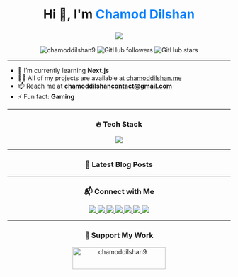 <h1 align="center">Hi 👋, I'm <span style="color:#007FFF; font-weight: bold;">Chamod Dilshan</span></h1>
<h3 align="center">
    <img src="https://readme-typing-svg.demolab.com/?lines=Web+Developer+and+Entrepreneur;Lifelong+Learner;Passionate+about+Tech&font=Fira%20Code&center=true&width=380&height=50&color=007FFF&vCenter=true&size=22">
</h3>

<p align="center">
    <img src="https://komarev.com/ghpvc/?username=chamoddilshan9&label=Profile%20views&color=0e75b6&style=flat" alt="chamoddilshan9" />
    <img alt="GitHub followers" src="https://img.shields.io/github/followers/chamoddilshan9?color=007FFF&style=flat-square" />
    <img alt="GitHub stars" src="https://img.shields.io/github/stars/chamoddilshan9?color=007FFF&style=flat-square" />
</p>

---

- 🌱 I’m currently learning **Next.js**
- 👨‍💻 All of my projects are available at [chamoddilshan.me](https://chamoddilshan.me)
- 📫 Reach me at **chamoddilshancontact@gmail.com**
- ⚡ Fun fact: **Gaming**

---

<h3 align="center">🔥 Tech Stack</h3>
<p align="center">
  <img src="https://skillicons.dev/icons?i=nextjs,react,typescript,tailwind,bootstrap,js,html,css,nodejs,php,mysql,java,android,electron,flutter,firebase,figma,photoshop&theme=dark" />
</p>

---

<h3 align="center">📝 Latest Blog Posts</h3>
<!-- BLOG-POST-LIST:START -->
<!-- BLOG-POST-LIST:END -->

---

<h3 align="center">📬 Connect with Me</h3>
<p align="center">
    <a href="https://twitter.com/chamoddilshan9" target="_blank">
        <img src="https://img.shields.io/badge/Twitter-007FFF?style=for-the-badge&logo=twitter&logoColor=white" />
    </a>
    <a href="https://linkedin.com/in/chamoddilshan9" target="_blank">
        <img src="https://img.shields.io/badge/LinkedIn-007FFF?style=for-the-badge&logo=linkedin&logoColor=white" />
    </a>
    <a href="https://fb.com/chamod.dilshan.90281" target="_blank">
        <img src="https://img.shields.io/badge/Facebook-007FFF?style=for-the-badge&logo=facebook&logoColor=white" />
    </a>
    <a href="https://instagram.com/chamod__9" target="_blank">
        <img src="https://img.shields.io/badge/Instagram-007FFF?style=for-the-badge&logo=instagram&logoColor=white" />
    </a>
    <a href="https://medium.com/@chamoddilshan9" target="_blank">
        <img src="https://img.shields.io/badge/Medium-007FFF?style=for-the-badge&logo=medium&logoColor=white" />
    </a>
    <a href="https://www.youtube.com/c/code with chamod" target="_blank">
        <img src="https://img.shields.io/badge/YouTube-007FFF?style=for-the-badge&logo=youtube&logoColor=white" />
    </a>
    <a href="https://www.hackerrank.com/chamoddilshanco1" target="_blank">
        <img src="https://img.shields.io/badge/Hackerrank-007FFF?style=for-the-badge&logo=hackerrank&logoColor=white" />
    </a>
</p>

---

<h3 align="center">💖 Support My Work</h3>
<p align="center">
    <a href="https://www.buymeacoffee.com/chamoddilshan9">
        <img src="https://cdn.buymeacoffee.com/buttons/v2/default-yellow.png" height="50" width="210" alt="chamoddilshan9" />
    </a>
</p>

